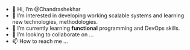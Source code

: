- 👋 Hi, I’m @Chandrashekhar
- 👀 I’m interested in developing working scalable systems and learning new technologies, methodologies.
- 🌱 I’m currently learning <b>functional</b> programming and DevOps skills.
- 💞️ I’m looking to collaborate on ...
- 📫 How to reach me ...

<!---
shekhar-kotekar/shekhar-kotekar is a ✨ special ✨ repository because its `README.md` (this file) appears on your GitHub profile.
You can click the Preview link to take a look at your changes.
--->
